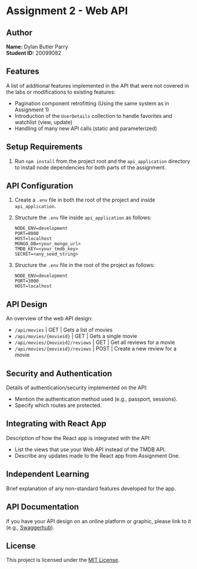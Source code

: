 # Assignment 2 - Web API

## Author

**Name:** Dylan Butler Parry  
**Student ID:** 20099082

## Features

A list of additional features implemented in the API that were not covered in the labs or modifications to existing features:

+ Pagination component retrofitting (Using the same system as in Assignment 1)
+ Introduction of the `UserDetails` collection to handle favorites and watchlist (view, update)
+ Handling of many new API calls (static and parameterized)

## Setup Requirements

1. Run `npm install` from the project root and the `api_application` directory to install node dependencies for both parts of the assignment.

## API Configuration

1. Create a `.env` file in both the root of the project and inside `api_application`.
2. Structure the `.env` file inside `api_application` as follows:

    ```env
    NODE_ENV=development
    PORT=8080
    HOST=localhost
    MONGO_DB=<your_mongo_url>
    TMDB_KEY=<your_tmdb_key>
    SECRET=<any_seed_string>
    ```

3. Structure the `.env` file in the root of the project as follows:

    ```env
    NODE_ENV=development
    PORT=3000
    HOST=localhost
    ```

## API Design

An overview of the web API design:

- `/api/movies` | GET | Gets a list of movies
- `/api/movies/{movieid}` | GET | Gets a single movie
- `/api/movies/{movieid}/reviews` | GET | Get all reviews for a movie
- `/api/movies/{movieid}/reviews` | POST | Create a new review for a movie

## Security and Authentication

Details of authentication/security implemented on the API:

- Mention the authentication method used (e.g., passport, sessions).
- Specify which routes are protected.

## Integrating with React App

Description of how the React app is integrated with the API:

- List the views that use your Web API instead of the TMDB API.
- Describe any updates made to the React app from Assignment One.

## Independent Learning

Brief explanation of any non-standard features developed for the app.

## API Documentation

If you have your API design on an online platform or graphic, please link to it (e.g., [Swaggerhub](https://app.swaggerhub.com/)).

## License

This project is licensed under the [MIT License](LICENSE).
